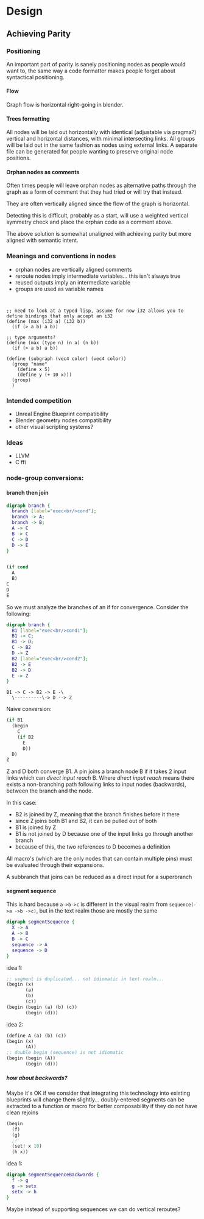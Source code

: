 
# Design

## Achieving Parity

### Positioning

An important part of parity is sanely positioning nodes as people would want to, the same way a code formatter makes people
forget about syntactical positioning.

#### Flow

Graph flow is horizontal right-going in blender.

#### Trees formatting

All nodes will be laid out horizontally with identical (adjustable via pragma?) vertical and horizontal distances,
with minimal intersecting links.
All groups will be laid out in the same fashion as nodes using external links.
A separate file can be generated for people wanting to preserve original node positions.

#### Orphan nodes as comments

<!-- I suppose I need screenshots... -->

Often times people will leave orphan nodes as alternative paths through the graph as a form of
comment that they had tried or will try that instead.

They are often vertically aligned since the flow of the graph is horizontal.

Detecting this is difficult, probably as a start, will use a weighted vertical symmetry check
and place the orphan code as a comment above.

The above solution is somewhat unaligned with achieving parity but more aligned with semantic intent.

### Meanings and conventions in nodes

- orphan nodes are vertically aligned comments
- reroute nodes imply intermediate variables... this isn't always true
- reused outputs imply an intermediate variable
- groups are used as variable names

```graphlang


;; need to look at a typed lisp, assume for now i32 allows you to define bindings that only accept an i32
(define (max (i32 a) (i32 b))
  (if (> a b) a b))

;; type arguments?
(define (max (type n) (n a) (n b))
  (if (> a b) a b))

(define (subgraph (vec4 color) (vec4 color))
  (group "name"
    (define x 5)
    (define y (+ 10 x)))
  (group)
  )
```

### Intended competition

- Unreal Engine Blueprint compatibility
- Blender geometry nodes compatibility
- other visual scripting systems?

### Ideas

- LLVM
- C ffi

### node-group conversions:

#### branch then join

```dot
digraph branch {
  branch [label="exec<br/>cond"];
  branch -> A;
  branch -> B;
  A -> C
  B -> C
  C -> D
  D -> E
}
```

```lisp

(if cond
  A
  B)
C
D
E
```

So we must analyze the branches of an if for convergence. Consider the following:

```dot
digraph branch {
  B1 [label="exec<br/>cond1"];
  B1 -> C;
  B1 -> D;
  C -> B2
  D -> Z
  B2 [label="exec<br/>cond2"];
  B2 -> E
  B2 -> D
  E -> Z
}
```

```
B1 -> C -> B2 -> E -\
  \----------\-> D --> Z
```

Naive conversion:

```lisp
(if B1
  (begin
    C
    (if B2
      E
      D))
  D)
Z
```

Z and D both converge B1.
A pin joins a branch node B if it takes 2 input links which can _direct input reach_ B.
Where _direct input reach_ means there exists a non-branching path following links to input nodes
(backwards), between the branch and the node.

In this case:
- B2 is joined by Z, meaning that the branch finishes before it there
- since Z joins both B1 and B2, it can be pulled out of both
- B1 is joined by Z
- B1 is not joined by D because one of the input links go through another branch
- because of this, the two references to D becomes a definition

All macro's (which are the only nodes that can contain multiple pins) must be evaluated through their
expansions.

A subbranch that joins can be reduced as a direct input for a superbranch

#### segment sequence

This is hard because `a->b->c` is different in the visual realm from `sequence(->a ->b ->c)`,
but in the text realm those are mostly the same

```dot
digraph segmentSequence {
  X -> A
  A -> B
  B -> C
  sequence -> A
  sequence -> D
}
```

idea 1:

```lisp
;; segment is duplicated... not idiomatic in text realm...
(begin (x)
       (a)
       (b)
       (c))
(begin (begin (a) (b) (c))
       (begin (d)))
```

idea 2:

```lisp
(define A (a) (b) (c))
(begin (x)
       (A))
;; double begin (sequence) is not idiomatic
(begin (begin (A))
       (begin (d)))
```

##### how about backwards?

Maybe it's OK if we consider that integrating this technology into existing blueprints
will change them slightly... doubly-entered segments can be extracted to a function or macro
for better composability if they do not have clean rejoins
<!-- TODO: better define which kinds of double-entered segments can't be rejoined...
     maybe an early return will suffice in most cases so that remaining paths
     can join. -->

```lisp
(begin
  (f)
  (g)
  ;!
  (set! x 10)
  (h x))
```

idea 1:
```dot
digraph segmentSequenceBackwards {
  f -> g
  g -> setx
  setx -> h
}
```

Maybe instead of supporting sequences we can do vertical reroutes?

#####
